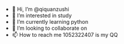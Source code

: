 - 👋 Hi, I’m @qiquanzushi
- 👀 I’m interested in study
- 🌱 I’m currently learning python
- 💞️ I’m looking to collaborate on 
- 📫 How to reach me 1052322407 is my QQ

<!---
qiquanzushi/qiquanzushi is a ✨ special ✨ repository because its `README.md` (this file) appears on your GitHub profile.
You can click the Preview link to take a look at your changes.
--->
